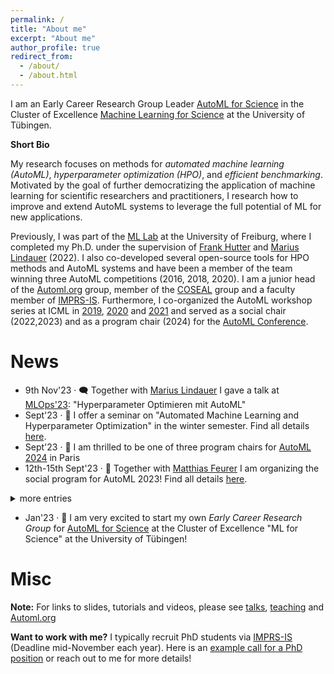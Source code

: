 ```yaml
---
permalink: /
title: "About me"
excerpt: "About me"
author_profile: true
redirect_from: 
  - /about/
  - /about.html
---
```


I am an Early Career Research Group Leader [AutoML for Science](https://uni-tuebingen.de/en/research/core-research/cluster-of-excellence-machine-learning/research/research/cluster-research-groups/research-groups/automl-for-science/) in the Cluster of 
Excellence [Machine Learning for Science](https://uni-tuebingen.de/en/research/core-research/cluster-of-excellence-machine-learning/home/) at 
the University of Tübingen.

**Short Bio** 

My research focuses on methods for *automated machine learning (AutoML)*, *hyperparameter optimization (HPO)*, and *efficient 
benchmarking*. Motivated by the goal of further democratizing the application of machine learning for scientific researchers 
and practitioners, I research how to improve and extend AutoML systems to leverage the full potential of ML for new applications.

Previously, I was part of the [ML Lab](https://ml.informatik.uni-freiburg.de/) at the University of Freiburg, where 
I completed my Ph.D. under the supervision of [Frank Hutter](https://ml.informatik.uni-freiburg.de/profile/hutter/) 
and [Marius Lindauer](https://www.ai.uni-hannover.de/de/institut/team/lindauer) (2022). I also co-developed several 
open-source tools for HPO methods and AutoML systems and have been a member of the team winning three AutoML 
competitions (2016, 2018, 2020). I am a junior head of the [Automl.org](automl.org) group, member of the [COSEAL](https://www.coseal.net/) group and a faculty member of [IMPRS-IS](https://imprs.is.mpg.de/). 
Furthermore, I co-organized the AutoML workshop series at ICML in [2019](https://sites.google.com/view/automl2019icml/), [2020](https://sites.google.com/view/automl2020/home) 
and [2021](https://sites.google.com/view/automl2021) and served as a social chair (2022,2023) and as a program chair (2024) for the [AutoML Conference](www.automl.cc). 

News
====

<ul>
  <li> 9th Nov'23 · 🗨️ Together with <a href="https://www.ai.uni-hannover.de/de/institut/team/lindauer/">Marius Lindauer</a> I gave a talk at <a href="https://www.m3-konferenz.de/veranstaltung-21316-se-0-hyperparameter-optimieren-mit-automl.html">MLOps'23</a>: "Hyperparameter Optimieren mit AutoML"</li> 
  <li> Sept'23 · 📓 I offer a seminar on "Automated Machine Learning and Hyperparameter Optimization" in the winter semester. Find all details <a href="https://keggensperger.github.io/teaching/2023-winter-seminar">here</a>.</li>
  <li> Sept'23 · 🥳 I am thrilled to be one of three program chairs for <a href="https://2024.automl.cc/">AutoML 2024</a> in Paris </li>
  <li> 12th-15th Sept'23 · 🥳 Together with <a href="https://www.slds.stat.uni-muenchen.de/people/feurer/">Matthias Feurer</a> I am organizing the social program for AutoML 2023! Find all details <a href="automl.cc">here</a>.</li>
</ul>

<details>
	<summary>more entries</summary>
<ul>
  <li> July'23 · 🗨️ Together with <a href="https://www.ai.uni-hannover.de/de/institut/team/lindauer/">Marius Lindauer</a> I will give a lecture on "AutoML: Accelerating Research on and Development of AI Applications" at the <a href="https://essai.ijs.si/">ESSAI Summer School</a>! </li> 
  <li> June'23 · 🗨️ Together with <a href="https://ml.informatik.uni-freiburg.de/profile/bergman/">Eddie Bergman</a> I gave a *Hands-On Session* at the <a href="https://freiburg-ai.github.io/">nextgen_AI</a> Freiburg workshop: "Automated Machine Learning with Auto-sklearn" </li>
  <li> Jan'23 · 📝 Our paper <a href="https://arxiv.org/abs/2212.04183">Mind the Gap: Measuring Generalization Performance Across Multiple Objectives</a> got accepted at IDA 2023. </li>
  <li> Jan'23 · 📝 Our paper <a href="https://openreview.net/forum?id=cp5PvcI6w8_&referrer=%5BAuthor%20Console%5D(%2Fgroup%3Fid%3DICLR.cc%2F2023%2FConference%2FAuthors%23your-submissions">TabPFN: A Transformer That Solves Small Tabular Classification Problems in a Second</a> got accepted to ICLR 2023. </li> 
</ul>
</details>

<ul>
 <li> Jan'23 · 🥳 I am very excited to start my own <i>Early Career Research Group</i> for <a href="https://uni-tuebingen.de/en/research/core-research/cluster-of-excellence-machine-learning/research/research/cluster-research-groups/research-groups/automl-for-science/">AutoML for Science</a> at the Cluster of Excellence "ML for Science" at the University of Tübingen! </li>
</ul>

Misc
====

**Note:** For links to slides, tutorials and videos, please see [talks](https://keggensperger.github.io/talks/), [teaching](https://keggensperger.github.io/teaching/) and [Automl.org](Automl.org)

**Want to work with me?** I typically recruit PhD students via [IMPRS-IS](https://imprs.is.mpg.de/) (Deadline mid-November each year). Here is an [example call for a PhD position](https://keggensperger.github.io/files/2023_JobPosting.pdf) or reach out to me for more details! 
